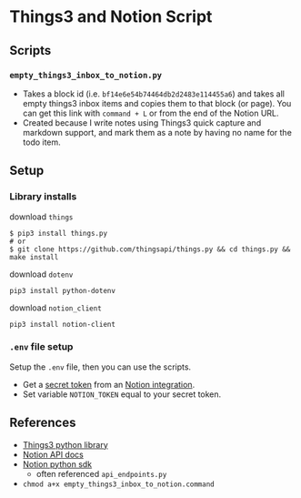 # Things3 and Notion Script

## Scripts

### `empty_things3_inbox_to_notion.py`
  - Takes a block id (i.e. `bf14e6e54b74464db2d2483e114455a6`) and takes all empty things3 inbox items and copies them to that block (or page). You can get this link with `command + L` or from the end of the Notion URL.
  - Created because I write notes using Things3 quick capture and markdown support, and mark them as a note by having no name for the todo item.

## Setup

### Library installs

download `things`

```
$ pip3 install things.py
# or
$ git clone https://github.com/thingsapi/things.py && cd things.py && make install
```

download `dotenv`

```
pip3 install python-dotenv
```

download `notion_client`

```
pip3 install notion-client
```

### `.env` file setup

Setup the `.env` file, then you can use the scripts.

- Get a [secret token](https://developers.notion.com/docs/authorization) from an [Notion integration](https://www.notion.so/help/create-integrations-with-the-notion-api).
- Set variable `NOTION_TOKEN` equal to your secret token.

## References

- [Things3 python library](https://github.com/thingsapi/things.py#documentation)
- [Notion API docs](https://developers.notion.com/docs/getting-started)
- [Notion python sdk](https://github.com/ramnes/notion-sdk-py)
  - often referenced `api_endpoints.py`
- `chmod a+x empty_things3_inbox_to_notion.command`
